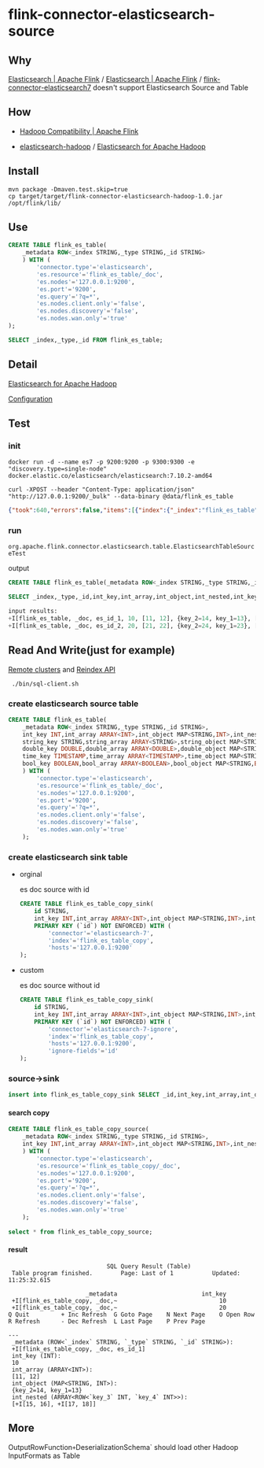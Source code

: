 # flink-connector-elasticsearch-source

## Why

[Elasticsearch | Apache Flink](https://ci.apache.org/projects/flink/flink-docs-release-1.13/docs/connectors/datastream/elasticsearch/) / [Elasticsearch | Apache Flink](https://ci.apache.org/projects/flink/flink-docs-release-1.13/docs/connectors/table/elasticsearch/) / [flink-connector-elasticsearch7](https://github.com/apache/flink/tree/release-1.13.1/flink-connectors/flink-connector-elasticsearch7) doesn't support Elasticsearch Source and Table

## How

* [Hadoop Compatibility | Apache Flink](https://ci.apache.org/projects/flink/flink-docs-release-1.13/docs/dev/dataset/hadoop_compatibility/)

* [elasticsearch-hadoop](https://github.com/elastic/elasticsearch-hadoop) / [ Elasticsearch for Apache Hadoop](https://www.elastic.co/guide/en/elasticsearch/hadoop/7.x/mapreduce.html)

## Install

```
mvn package -Dmaven.test.skip=true
cp target/target/flink-connector-elasticsearch-hadoop-1.0.jar /opt/flink/lib/
```

## Use

```sql
CREATE TABLE flink_es_table(
    _metadata ROW<_index STRING,_type STRING,_id STRING>
    ) WITH (
        'connector.type'='elasticsearch',
        'es.resource'='flink_es_table/_doc',
        'es.nodes'='127.0.0.1:9200',
        'es.port'='9200',
        'es.query'='?q=*',
        'es.nodes.client.only'='false',
        'es.nodes.discovery'='false',
        'es.nodes.wan.only'='true'
);

SELECT _index,_type,_id FROM flink_es_table;
```

## Detail

[Elasticsearch for Apache Hadoop](https://www.elastic.co/guide/en/elasticsearch/hadoop/7.x/mapreduce.html)

[Configuration](https://www.elastic.co/guide/en/elasticsearch/hadoop/7.x/configuration.html)

## Test

### init

`docker run -d --name es7 -p 9200:9200 -p 9300:9300 -e "discovery.type=single-node" docker.elastic.co/elasticsearch/elasticsearch:7.10.2-amd64`

`curl -XPOST --header "Content-Type: application/json" "http://127.0.0.1:9200/_bulk" --data-binary @data/flink_es_table`

```json
{"took":640,"errors":false,"items":[{"index":{"_index":"flink_es_table","_type":"_doc","_id":"es_id_1","_version":1,"result":"created","_shards":{"total":2,"successful":1,"failed":0},"_seq_no":0,"_primary_term":1,"status":201}},{"create":{"_index":"flink_es_table","_type":"_doc","_id":"es_id_2","_version":1,"result":"created","_shards":{"total":2,"successful":1,"failed":0},"_seq_no":1,"_primary_term":1,"status":201}}]}
```

### run

`org.apache.flink.connector.elasticsearch.table.ElasticsearchTableSourceTest`

output

```sql
CREATE TABLE flink_es_table(_metadata ROW<_index STRING,_type STRING,_id STRING>,int_key INT,int_array ARRAY<INT>,int_object MAP<STRING,INT>,int_nested ARRAY<ROW<key_3 INT,key_4 INT>>,string_key STRING,string_array ARRAY<STRING>,string_object MAP<STRING,STRING>,string_nested ARRAY<ROW<key_3 STRING,key_4 STRING>>,double_key DOUBLE,double_array ARRAY<DOUBLE>,double_object MAP<STRING,DOUBLE>,double_nested ARRAY<ROW<key_3 DOUBLE,key_4 DOUBLE>>,time_key TIMESTAMP,time_array ARRAY<TIMESTAMP>,time_object MAP<STRING,TIMESTAMP>,time_nested ARRAY<ROW<key_3 TIMESTAMP,key_4 TIMESTAMP>>,bool_key BOOLEAN,bool_array ARRAY<BOOLEAN>,bool_object MAP<STRING,BOOLEAN>,bool_nested ARRAY<ROW<key_3 BOOLEAN,key_4 BOOLEAN>>) WITH (  'connector.type'='elasticsearch',  'es.resource'='flink_es_table/_doc',  'es.nodes'='k8s.cuidp.top:9201',  'es.port'='9201',  'es.query'='?q=*',  'es.nodes.client.only'='false',  'es.nodes.discovery'='false',  'es.nodes.wan.only'='true')

SELECT _index,_type,_id,int_key,int_array,int_object,int_nested,int_key,int_array,int_object,int_nested,string_key,string_array,string_object,string_nested,time_key,time_array,time_object,time_nested,bool_key,bool_array,bool_object,bool_nested FROM flink_es_table

input results:
+I[flink_es_table, _doc, es_id_1, 10, [11, 12], {key_2=14, key_1=13}, [+I[15, 16], +I[17, 18]], 10, [11, 12], {key_2=14, key_1=13}, [+I[15, 16], +I[17, 18]], str0, [str1, str2], {key_2=str4, key_1=str3}, [+I[str5, str6], +I[str7, str8]], 2021-01-10 00:00:00.0, [2021-01-11T00:00, 2021-01-12T00:00], {key_2=2021-01-14 00:00:00.0, key_1=2021-01-13 00:00:00.0}, [+I[2021-01-15 00:00:00.0, 2021-01-16 00:00:00.0], +I[2021-01-17 00:00:00.0, 2021-01-18 00:00:00.0]], true, [true, false], {key_2=false, key_1=true}, [+I[true, false], +I[false, true]]]
+I[flink_es_table, _doc, es_id_2, 20, [21, 22], {key_2=24, key_1=23}, [+I[25, 26], +I[27, 28]], 20, [21, 22], {key_2=24, key_1=23}, [+I[25, 26], +I[27, 28]], str0, [str1, str2], {key_2=str4, key_1=str3}, [+I[str5, str6], +I[str7, str8]], 2021-01-20 00:00:00.0, [2021-01-21T00:00, 2021-01-22T00:00], {key_2=2021-01-24 00:00:00.0, key_1=2021-01-23 00:00:00.0}, [+I[2021-01-25 00:00:00.0, 2021-01-26 00:00:00.0], +I[2021-01-27 00:00:00.0, 2021-01-28 00:00:00.0]], true, [true, false], {key_2=false, key_1=true}, [+I[true, false], +I[false, true]]]

```


## Read And Write(just for example)

[Remote clusters](https://www.elastic.co/guide/en/elasticsearch/reference/7.x/modules-remote-clusters.html) and [Reindex API](https://www.elastic.co/guide/en/elasticsearch/reference/7.x/docs-reindex.html#reindex-from-remote)

` ./bin/sql-client.sh`

### create elasticsearch source table

```sql
CREATE TABLE flink_es_table(
    _metadata ROW<_index STRING,_type STRING,_id STRING>,
    int_key INT,int_array ARRAY<INT>,int_object MAP<STRING,INT>,int_nested ARRAY<ROW<key_3 INT,key_4 INT>>,
    string_key STRING,string_array ARRAY<STRING>,string_object MAP<STRING,STRING>,string_nested ARRAY<ROW<key_3 STRING,key_4 STRING>>,
    double_key DOUBLE,double_array ARRAY<DOUBLE>,double_object MAP<STRING,DOUBLE>,double_nested ARRAY<ROW<key_3 DOUBLE,key_4 DOUBLE>>,
    time_key TIMESTAMP,time_array ARRAY<TIMESTAMP>,time_object MAP<STRING,TIMESTAMP>,time_nested ARRAY<ROW<key_3 TIMESTAMP,key_4 TIMESTAMP>>,
    bool_key BOOLEAN,bool_array ARRAY<BOOLEAN>,bool_object MAP<STRING,BOOLEAN>,bool_nested ARRAY<ROW<key_3 BOOLEAN,key_4 BOOLEAN>>
    ) WITH (
        'connector.type'='elasticsearch',
        'es.resource'='flink_es_table/_doc',
        'es.nodes'='127.0.0.1:9200',
        'es.port'='9200',
        'es.query'='?q=*',
        'es.nodes.client.only'='false',
        'es.nodes.discovery'='false',
        'es.nodes.wan.only'='true'
    );
```



### create elasticsearch sink table

* orginal

  es doc source with id

  ```sql
  CREATE TABLE flink_es_table_copy_sink(
      id STRING,
      int_key INT,int_array ARRAY<INT>,int_object MAP<STRING,INT>,int_nested ARRAY<ROW<key_3 INT,key_4 INT>>,
      PRIMARY KEY (`id`) NOT ENFORCED) WITH ( 
          'connector'='elasticsearch-7', 
          'index'='flink_es_table_copy', 
          'hosts'='127.0.0.1:9200'
  );
  ```

  

* custom

  es doc source without id

  ```sql
  CREATE TABLE flink_es_table_copy_sink(
      id STRING,
      int_key INT,int_array ARRAY<INT>,int_object MAP<STRING,INT>,int_nested ARRAY<ROW<key_3 INT,key_4 INT>>,
      PRIMARY KEY (`id`) NOT ENFORCED) WITH ( 
          'connector'='elasticsearch-7-ignore', 
          'index'='flink_es_table_copy', 
          'hosts'='127.0.0.1:9200',
          'ignore-fields'='id'
  );
  ```

### source->sink

```sql
insert into flink_es_table_copy_sink SELECT _id,int_key,int_array,int_object,int_nested FROM flink_es_table; 
```



#### search copy

```sql
CREATE TABLE flink_es_table_copy_source(
    _metadata ROW<_index STRING,_type STRING,_id STRING>,
    int_key INT,int_array ARRAY<INT>,int_object MAP<STRING,INT>,int_nested ARRAY<ROW<key_3 INT,key_4 INT>>
    ) WITH (
        'connector.type'='elasticsearch',
        'es.resource'='flink_es_table_copy/_doc',
        'es.nodes'='127.0.0.1:9200',
        'es.port'='9200',
        'es.query'='?q=*',
        'es.nodes.client.only'='false',
        'es.nodes.discovery'='false',
        'es.nodes.wan.only'='true'
    );
    
select * from flink_es_table_copy_source;
```

#### result

```shell
                            SQL Query Result (Table)
 Table program finished.        Page: Last of 1           Updated: 11:25:32.615

                      _metadata                        int_key
 +I[flink_es_table_copy, _doc,~                             10
 +I[flink_es_table_copy, _doc,~                             20
Q Quit         + Inc Refresh  G Goto Page    N Next Page    O Open Row
R Refresh      - Dec Refresh  L Last Page    P Prev Page

---
 _metadata (ROW<`_index` STRING, `_type` STRING, `_id` STRING>):
 +I[flink_es_table_copy, _doc, es_id_1]
 int_key (INT):
 10
 int_array (ARRAY<INT>):
 [11, 12]
 int_object (MAP<STRING, INT>):
 {key_2=14, key_1=13}
 int_nested (ARRAY<ROW<`key_3` INT, `key_4` INT>>):
 [+I[15, 16], +I[17, 18]]
```

## More

OutputRowFunction`+`DeserializationSchema<RowData>` should load other Hadoop InputFormats as Table

